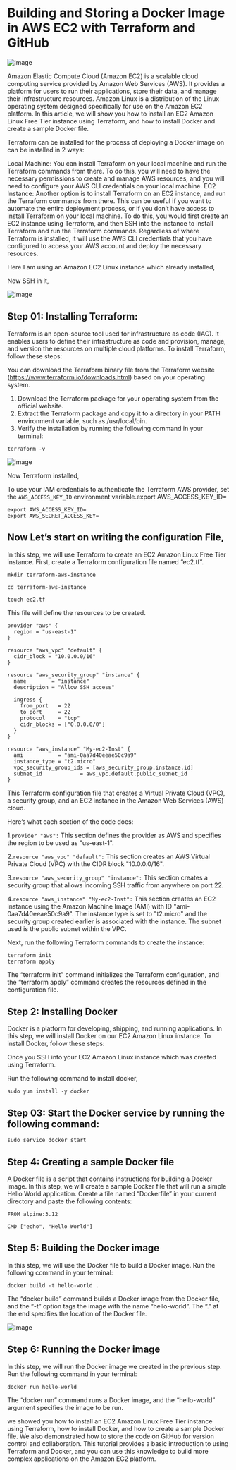 # Building and Storing a Docker Image in AWS EC2 with Terraform and GitHub

![image](https://user-images.githubusercontent.com/106432527/218282592-64441711-e149-4df6-9da6-5fba676e8f8e.png)

Amazon Elastic Compute Cloud (Amazon EC2) is a scalable cloud computing service provided by Amazon Web Services (AWS). It provides a platform for users to run their applications, store their data, and manage their infrastructure resources. Amazon Linux is a distribution of the Linux operating system designed specifically for use on the Amazon EC2 platform. In this article, we will show you how to install an EC2 Amazon Linux Free Tier instance using Terraform, and how to install Docker and create a sample Docker file.

Terraform can be installed for the process of deploying a Docker image on can be installed in 2 ways:

Local Machine: You can install Terraform on your local machine and run the Terraform commands from there. To do this, you will need to have the necessary permissions to create and manage AWS resources, and you will need to configure your AWS CLI credentials on your local machine.
EC2 Instance: Another option is to install Terraform on an EC2 instance, and run the Terraform commands from there. This can be useful if you want to automate the entire deployment process, or if you don’t have access to install Terraform on your local machine. To do this, you would first create an EC2 instance using Terraform, and then SSH into the instance to install Terraform and run the Terraform commands.
Regardless of where Terraform is installed, it will use the AWS CLI credentials that you have configured to access your AWS account and deploy the necessary resources.

Here I am using an Amazon EC2 Linux instance which already installed,

Now SSH in it,

![image](https://user-images.githubusercontent.com/106432527/218282614-e4254985-ca5f-4833-8264-be556cd79b98.png)

## Step 01: Installing Terraform:

Terraform is an open-source tool used for infrastructure as code (IAC). It enables users to define their infrastructure as code and provision, manage, and version the resources on multiple cloud platforms. To install Terraform, follow these steps:

You can download the Terraform binary file from the Terraform website (https://www.terraform.io/downloads.html) based on your operating system.

1. Download the Terraform package for your operating system from the official website.
2. Extract the Terraform package and copy it to a directory in your PATH environment variable, such as /usr/local/bin.
3. Verify the installation by running the following command in your terminal:

```
terraform -v
```

![image](https://user-images.githubusercontent.com/106432527/218282667-48cd95c7-85e5-4b62-986a-16959163aebb.png)

Now Terraform installed,

To use your IAM credentials to authenticate the Terraform AWS provider, set the `AWS_ACCESS_KEY_ID` environment variable.export AWS_ACCESS_KEY_ID=

```
export AWS_ACCESS_KEY_ID=
export AWS_SECRET_ACCESS_KEY=
```

## Now Let’s start on writing the configuration File,

In this step, we will use Terraform to create an EC2 Amazon Linux Free Tier instance. First, create a Terraform configuration file named “ec2.tf”.

```
mkdir terraform-aws-instance
```

```
cd terraform-aws-instance
```

```
touch ec2.tf
```

This file will define the resources to be created.

```
provider "aws" {
  region = "us-east-1"
}

resource "aws_vpc" "default" {
  cidr_block = "10.0.0.0/16"
}

resource "aws_security_group" "instance" {
  name        = "instance"
  description = "Allow SSH access"

  ingress {
    from_port   = 22
    to_port     = 22
    protocol    = "tcp"
    cidr_blocks = ["0.0.0.0/0"]
  }
}

resource "aws_instance" "My-ec2-Inst" {
  ami           = "ami-0aa7d40eeae50c9a9"
  instance_type = "t2.micro"
  vpc_security_group_ids = [aws_security_group.instance.id]
  subnet_id            = aws_vpc.default.public_subnet_id
}
```

This Terraform configuration file that creates a Virtual Private Cloud (VPC), a security group, and an EC2 instance in the Amazon Web Services (AWS) cloud.

Here’s what each section of the code does:

1.`provider "aws":` This section defines the provider as AWS and specifies the region to be used as "us-east-1".

2.`resource "aws_vpc" "default":` This section creates an AWS Virtual Private Cloud (VPC) with the CIDR block "10.0.0.0/16".

3.`resource "aws_security_group" "instance":` This section creates a security group that allows incoming SSH traffic from anywhere on port 22.

4.`resource "aws_instance" "My-ec2-Inst":` This section creates an EC2 instance using the Amazon Machine Image (AMI) with ID "ami-0aa7d40eeae50c9a9". The instance type is set to "t2.micro" and the security group created earlier is associated with the instance. The subnet used is the public subnet within the VPC.


Next, run the following Terraform commands to create the instance:

```
terraform init
terraform apply
```

The “terraform init” command initializes the Terraform configuration, and the “terraform apply” command creates the resources defined in the configuration file.

## Step 2: Installing Docker

Docker is a platform for developing, shipping, and running applications. In this step, we will install Docker on our EC2 Amazon Linux instance. To install Docker, follow these steps:

Once you SSH into your EC2 Amazon Linux instance which was created using Terraform.

Run the following command to install docker,

```
sudo yum install -y docker

```

## Step 03: Start the Docker service by running the following command:

```
sudo service docker start
```

## Step 4: Creating a sample Docker file

A Docker file is a script that contains instructions for building a Docker image. In this step, we will create a sample Docker file that will run a simple Hello World application. Create a file named “Dockerfile” in your current directory and paste the following contents:

 ```
 FROM alpine:3.12

CMD ["echo", "Hello World"]
```

## Step 5: Building the Docker image

In this step, we will use the Docker file to build a Docker image. Run the following command in your terminal:

```
docker build -t hello-world .
```

The “docker build” command builds a Docker image from the Docker file, and the “-t” option tags the image with the name “hello-world”. The “.” at the end specifies the location of the Docker file.

![image](https://user-images.githubusercontent.com/106432527/218282940-60c1d0ea-d6e6-4561-8618-fab1d9b8c99b.png)

## Step 6: Running the Docker image

In this step, we will run the Docker image we created in the previous step. Run the following command in your terminal:

```
docker run hello-world
```
The “docker run” command runs a Docker image, and the “hello-world” argument specifies the image to be run.


we showed you how to install an EC2 Amazon Linux Free Tier instance using Terraform, how to install Docker, and how to create a sample Docker file. We also demonstrated how to store the code on GitHub for version control and collaboration. This tutorial provides a basic introduction to using Terraform and Docker, and you can use this knowledge to build more complex applications on the Amazon EC2 platform.



